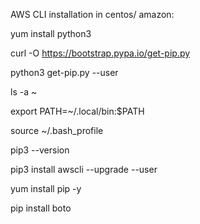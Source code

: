 
AWS CLI installation in centos/ amazon:

yum install python3

curl -O https://bootstrap.pypa.io/get-pip.py

python3 get-pip.py --user

ls -a ~

export PATH=~/.local/bin:$PATH

source ~/.bash_profile

pip3 --version

pip3 install awscli --upgrade --user

yum install pip -y

pip install boto
